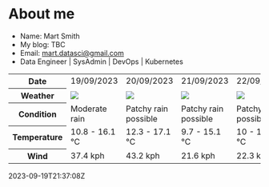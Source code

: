 # About me

- Name: Mart Smith
- My blog: TBC
- Email: [mart.datasci@gmail.com](mailto:mart.datasci6@gmail.com)
- Data Engineer | SysAdmin | DevOps | Kubernetes


<table>
    <tr>
        <th>Date</th>
        <td>19/09/2023</td><td>20/09/2023</td><td>21/09/2023</td><td>22/09/2023</td><td>23/09/2023</td><td>24/09/2023</td><td>25/09/2023</td>
    </tr>
    <tr>
        <th>Weather</th>
        <td><img src="https://cdn.weatherapi.com/weather/64x64/day/302.png"/></td><td><img src="https://cdn.weatherapi.com/weather/64x64/day/176.png"/></td><td><img src="https://cdn.weatherapi.com/weather/64x64/day/176.png"/></td><td><img src="https://cdn.weatherapi.com/weather/64x64/day/176.png"/></td><td><img src="https://cdn.weatherapi.com/weather/64x64/day/119.png"/></td><td><img src="https://cdn.weatherapi.com/weather/64x64/day/119.png"/></td><td><img src="https://cdn.weatherapi.com/weather/64x64/day/176.png"/></td>
    </tr>
    <tr>
        <th>Condition</th>
        <td width="200px">Moderate rain</td><td width="200px">Patchy rain possible</td><td width="200px">Patchy rain possible</td><td width="200px">Patchy rain possible</td><td width="200px">Cloudy</td><td width="200px">Cloudy</td><td width="200px">Patchy rain possible</td>
    </tr>
    <tr>
        <th>Temperature</th>
        <td>10.8 -  16.1 °C</td><td>12.3 -  17.1 °C</td><td>9.7 -  15.1 °C</td><td>10 -  15.6 °C</td><td>9.2 -  14.7 °C</td><td>11.1 -  17.9 °C</td><td>13.6 -  17.4 °C</td>
    </tr>
    <tr>
        <th>Wind</th>
        <td>37.4 kph</td><td>43.2 kph</td><td>21.6 kph</td><td>22.3 kph</td><td>22.7 kph</td><td>31.3 kph</td><td>27.4 kph</td>
    </tr>
</table>


2023-09-19T21:37:08Z

